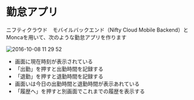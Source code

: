 # 勤怠アプリ

ニフティクラウド　モバイルバックエンド（Nifty Cloud Mobile Backend）とMoncaを用いて、次のような勤怠アプリを作ります

![2016-10-08 11 29 52](https://cloud.githubusercontent.com/assets/843192/19209680/94a0e796-8d4a-11e6-8854-e40b00dc97a0.png)

* 画面に現在時刻が表示されている
* 「出勤」を押すと出勤時間を記録する
* 「退勤」を押すと退勤時間を記録する
* 画面いは今日の出勤時間と退勤時間が表示あれている
* 「履歴へ」を押すと別画面でこれまでの履歴を表示する
